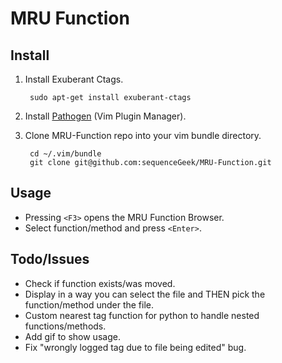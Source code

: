 # MRU Function

## Install
1. Install Exuberant Ctags.

        sudo apt-get install exuberant-ctags  
    
2. Install [Pathogen](https://github.com/tpope/vim-pathogen) (Vim Plugin Manager).  
3. Clone MRU-Function repo into your vim bundle directory.  

        cd ~/.vim/bundle  
        git clone git@github.com:sequenceGeek/MRU-Function.git

## Usage 
- Pressing `<F3>` opens the MRU Function Browser.
- Select function/method and press `<Enter>`.

## Todo/Issues
- Check if function exists/was moved.
- Display in a way you can select the file and THEN pick the function/method under the file.
- Custom nearest tag function for python to handle nested functions/methods.
- Add gif to show usage.
- Fix "wrongly logged tag due to file being edited" bug.
